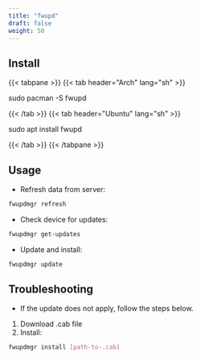 ```yaml
---
title: "fwupd"
draft: false
weight: 50
---
```

## Install


{{< tabpane >}}
{{< tab header="Arch" lang="sh" >}}

sudo pacman -S fwupd

{{< /tab >}}
{{< tab header="Ubuntu" lang="sh" >}}

sudo apt install fwupd

{{< /tab >}}
{{< /tabpane >}}

## Usage

- Refresh data from server:

```sh
fwupdmgr refresh
```

- Check device for updates:

```sh
fwupdmgr get-updates
```

- Update and install:

```sh
fwupdmgr update
```

## Troubleshooting

- If the update does not apply, follow the steps below.

1. Download .cab file
2. Install:

```sh
fwupdmgr install [path-to-.cab]
```
